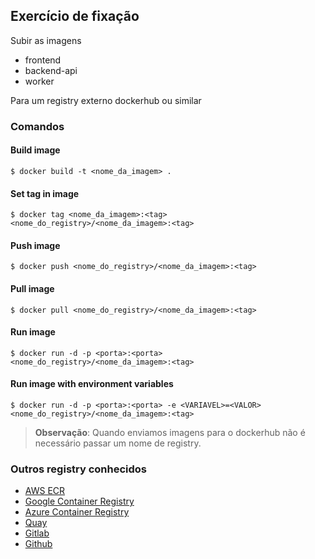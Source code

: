 ## Exercício de fixação

Subir as imagens

- frontend
- backend-api
- worker

Para um registry externo dockerhub ou similar

### Comandos

#### Build image
```ssh
$ docker build -t <nome_da_imagem> .
```
#### Set tag in image
```ssh
$ docker tag <nome_da_imagem>:<tag> <nome_do_registry>/<nome_da_imagem>:<tag>
```
#### Push image
```ssh
$ docker push <nome_do_registry>/<nome_da_imagem>:<tag>
```
#### Pull image
```ssh
$ docker pull <nome_do_registry>/<nome_da_imagem>:<tag>
```
#### Run image
```ssh
$ docker run -d -p <porta>:<porta> <nome_do_registry>/<nome_da_imagem>:<tag>
```
#### Run image with environment variables
```ssh
$ docker run -d -p <porta>:<porta> -e <VARIAVEL>=<VALOR> <nome_do_registry>/<nome_da_imagem>:<tag>
```

> **Observação**: Quando enviamos imagens para o dockerhub não é necessário passar um nome de registry.


### Outros registry conhecidos

- [AWS ECR](https://aws.amazon.com/pt/ecr/)
- [Google Container Registry](https://cloud.google.com/container-registry)
- [Azure Container Registry](https://azure.microsoft.com/pt-br/services/container-registry/)
- [Quay](https://quay.io/)
- [Gitlab](https://docs.gitlab.com/ee/user/packages/container_registry/)
- [Github](
https://docs.github.com/pt/packages/guides/about-github-container-registry)
